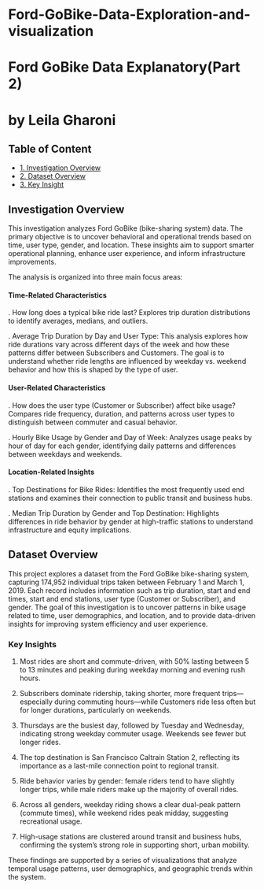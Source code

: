 # Ford-GoBike-Data-Exploration-and-visualization
# Ford GoBike Data Explanatory(Part 2)
# by Leila Gharoni

## Table of Content
<ul>
    <li><a href="#IN">1. Investigation Overview</a></li>
    <li><a href="#DO">2. Dataset Overview</a></li>
    <li><a href="#KI">3. Key Insight</a></li>
   
</ul>

<a id='IN'></a> 
## Investigation Overview

This investigation analyzes Ford GoBike (bike-sharing system) data. The primary objective is to uncover behavioral and operational trends based on time, user type, gender, and location. These insights aim to support smarter operational planning, enhance user experience, and inform infrastructure improvements.

The analysis is organized into three main focus areas:

####  Time-Related Characteristics

. How long does a typical bike ride last?
Explores trip duration distributions to identify averages, medians, and outliers.

. Average Trip Duration by Day and User Type: 
This analysis explores how ride durations vary across different days of the week and how these patterns differ between Subscribers and Customers. The goal is to understand whether ride lengths are influenced by weekday vs. weekend behavior and how this is shaped by the type of user.

#### User-Related Characteristics

. How does the user type (Customer or Subscriber) affect bike usage?
Compares ride frequency, duration, and patterns across user types to distinguish between commuter and casual behavior.

. Hourly Bike Usage by Gender and Day of Week: 
Analyzes usage peaks by hour of day for each gender, identifying daily patterns and differences between weekdays and weekends.

#### Location-Related Insights

. Top Destinations for Bike Rides: 
Identifies the most frequently used end stations and examines their connection to public transit and business hubs.

. Median Trip Duration by Gender and Top Destination: 
Highlights differences in ride behavior by gender at high-traffic stations to understand infrastructure and equity implications.

<a id='DO'></a> 
## Dataset Overview

This project explores a dataset from the Ford GoBike bike-sharing system, capturing 174,952 individual trips taken between February 1 and March 1, 2019. Each record includes information such as trip duration, start and end times, start and end stations, user type (Customer or Subscriber), and gender. The goal of this investigation is to uncover patterns in bike usage related to time, user demographics, and location, and to provide data-driven insights for improving system efficiency and user experience.

<a id='KI'></a> 
### Key Insights

1. Most rides are short and commute-driven, with 50% lasting between 5 to 13 minutes and peaking during weekday morning and evening rush hours.

2. Subscribers dominate ridership, taking shorter, more frequent trips—especially during commuting hours—while Customers ride less often but for longer durations, particularly on weekends.

3. Thursdays are the busiest day, followed by Tuesday and Wednesday, indicating strong weekday commuter usage. Weekends see fewer but longer rides.

4. The top destination is San Francisco Caltrain Station 2, reflecting its importance as a last-mile connection point to regional transit.

5. Ride behavior varies by gender: female riders tend to have slightly longer trips, while male riders make up the majority of overall rides.

6. Across all genders, weekday riding shows a clear dual-peak pattern (commute times), while weekend rides peak midday, suggesting recreational usage.

7. High-usage stations are clustered around transit and business hubs, confirming the system’s strong role in supporting short, urban mobility.

These findings are supported by a series of visualizations that analyze temporal usage patterns, user demographics, and geographic trends within the system.


